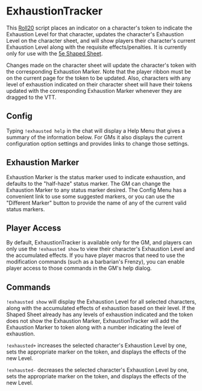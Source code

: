 # ExhaustionTracker

This [Roll20](http://roll20.net/) script places an indicator on a character's token to indicate the Exhaustion Level for that character, updates the character's Exhaustion Level on the character sheet, and will show players their character's current Exhaustion Level along with the requisite effects/penalties. It is currently only for use with the [5e Shaped Sheet](http://github.com/mlenser/roll20-character-sheets/tree/master/5eShaped).

Changes made on the character sheet will update the character's token with the corresponding Exhaustion Marker. Note that the player ribbon must be on the current page for the token to be updated. Also, characters with any level of exhaustion indicated on their character sheet will have their tokens updated with the corresponding Exhaustion Marker whenever they are dragged to the VTT.

## Config

Typing `!exhausted help` in the chat will display a Help Menu that gives a summary of the information below. For GMs it also displays the current configuration option settings and provides links to change those settings.

## Exhaustion Marker

Exhaustion Marker is the status marker used to indicate exhaustion, and defaults to the "half-haze" status marker. The GM can change the Exhaustion Marker to any status marker desired. The Config Menu has a convenient link to use some suggested markers, or you can use the "Different Marker" button to provide the name of any of the current valid status markers.

## Player Access

By default, ExhaustionTracker is available only for the GM, and players can only use the `!exhausted show` to view their character's Exhaustion Level and the accumulated effects. If you have player macros that need to use the modification commands (such as a barbarian's Frenzy), you can enable player access to those commands in the GM's help dialog.

## Commands

`!exhausted show` will display the Exhaustion Level for all selected characters, along with the accumulated effects of exhaustion based on their level. If the Shaped Sheet already has any levels of exhaustion indicated and the token does not show the Exhaustion Marker, ExhaustionTracker will add the Exhaustion Marker to token along with a number indicating the level of exhaustion.

`!exhausted+` increases the selected character's Exhaustion Level by one, sets the appropriate marker on the token, and displays the effects of the new Level.

`!exhausted-` decreases the selected character's Exhaustion Level by one, sets the appropriate marker on the token, and displays the effects of the new Level.
